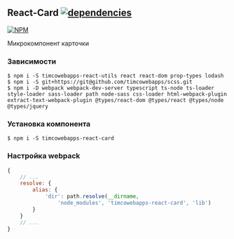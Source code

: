 ## React-Card [![dependencies](https://david-dm.org/timcowebapps/react-card.svg)](https://david-dm.org/timcowebapps/react-card)

[![NPM](https://nodei.co/npm/timcowebapps-react-card.png?downloads=true&downloadRank=true&stars=true)](https://nodei.co/npm/timcowebapps-react-card/)

Микрокомпонент карточки

### Зависимости

```console
$ npm i -S timcowebapps-react-utils react react-dom prop-types lodash
$ npm i -S git+https://git@github.com/timcowebapps/scss.git
$ npm i -D webpack webpack-dev-server typescript ts-node ts-loader style-loader sass-loader path node-sass css-loader html-webpack-plugin extract-text-webpack-plugin @types/react-dom @types/react @types/node @types/jquery
```

### Установка компонента

```console
$ npm i -S timcowebapps-react-card
```

### Настройка webpack

```js
{
	// ...
	resolve: {
		alias: {
			'dir': path.resolve(__dirname, 
				'node_modules', 'timcowebapps-react-card', 'lib')
		}
	}
	// ...
}
```